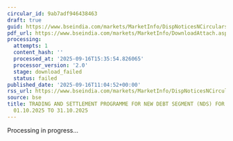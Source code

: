 ```yaml
---
circular_id: 9ab7adf946438463
draft: true
guid: https://www.bseindia.com/markets/MarketInfo/DispNoticesNCirculars.aspx?Noticeid={1AC875D1-F7A0-44FB-A7E1-259B968E0771}&noticeno=20250916-29&dt=09/16/2025&icount=29&totcount=78&flag=0
pdf_url: https://www.bseindia.com/markets/MarketInfo/DownloadAttach.aspx?id=20250916-29&attachedId=
processing:
  attempts: 1
  content_hash: ''
  processed_at: '2025-09-16T15:35:54.826065'
  processor_version: '2.0'
  stage: download_failed
  status: failed
published_date: '2025-09-16T11:04:52+00:00'
rss_url: https://www.bseindia.com/markets/MarketInfo/DispNoticesNCirculars.aspx?Noticeid={1AC875D1-F7A0-44FB-A7E1-259B968E0771}&noticeno=20250916-29&dt=09/16/2025&icount=29&totcount=78&flag=0
source: bse
title: TRADING AND SETTLEMENT PROGRAMME FOR NEW DEBT SEGMENT (NDS) FOR PERIOD FROM
  01.10.2025 TO 31.10.2025
---
```


Processing in progress...